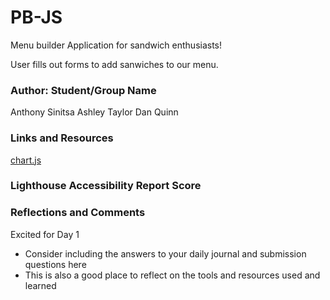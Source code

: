 # PB-JS

Menu builder Application for sandwich enthusiasts!

User fills out forms to add sanwiches to our menu.

### Author: Student/Group Name

Anthony Sinitsa
Ashley Taylor
Dan Quinn

### Links and Resources

[chart.js](https://www.chartjs.org/)

### Lighthouse Accessibility Report Score



### Reflections and Comments

Excited for Day 1

* Consider including the answers to your daily journal and submission questions here
* This is also a good place to reflect on the tools and resources used and learned
